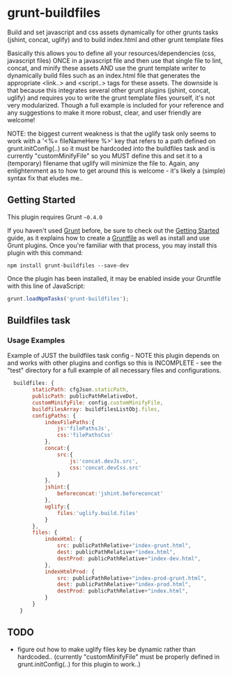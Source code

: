 # grunt-buildfiles
Build and set javascript and css assets dynamically for other grunts tasks (jshint, concat, uglify) and to build index.html and other grunt template files

Basically this allows you to define all your resources/dependencies (css, javascript files) ONCE in a javascript file and then use that single file to lint, concat, and minify these assets AND use the grunt template writer to dynamically build files such as an index.html file that generates the appropriate <link..> and <script..> tags for these assets. The downside is that because this integrates several other grunt plugins (jshint, concat, uglify) and requires you to write the grunt template files yourself, it's not very modularized. Though a full example is included for your reference and any suggestions to make it more robust, clear, and user friendly are welcome!

NOTE: the biggest current weakness is that the uglify task only seems to work with a '<%= fileNameHere %>' key that refers to a path defined on grunt.initConfig(..) so it must be hardcoded into the buildfiles task and is currently "customMinifyFile" so you MUST define this and set it to a (temporary) filename that uglify will minimize the file to. Again, any enlightenment as to how to get around this is welcome - it's likely a (simple) syntax fix that eludes me..

## Getting Started
This plugin requires Grunt `~0.4.0`

If you haven't used [Grunt](http://gruntjs.com/) before, be sure to check out the [Getting Started](http://gruntjs.com/getting-started) guide, as it explains how to create a [Gruntfile](http://gruntjs.com/sample-gruntfile) as well as install and use Grunt plugins. Once you're familiar with that process, you may install this plugin with this command:

```shell
npm install grunt-buildfiles --save-dev
```

Once the plugin has been installed, it may be enabled inside your Gruntfile with this line of JavaScript:

```js
grunt.loadNpmTasks('grunt-buildfiles');
```


## Buildfiles task

### Usage Examples

Example of JUST the buildfiles task config - NOTE this plugin depends on and works with other plugins and configs so this is INCOMPLETE - see the "test" directory for a full example of all necessary files and configurations.
```js
  buildfiles: {
		staticPath: cfgJson.staticPath,
		publicPath: publicPathRelativeDot,
		customMinifyFile: config.customMinifyFile,
		buildfilesArray: buildfilesListObj.files,
		configPaths: {
			indexFilePaths:{
				js:'filePathsJs',
				css:'filePathsCss'
			},
			concat:{
				src:{
					js:'concat.devJs.src',
					css:'concat.devCss.src'
				}
			},
			jshint:{
				beforeconcat:'jshint.beforeconcat'
			},
			uglify:{
				files:'uglify.build.files'
			}
		},
		files: {
			indexHtml: {
				src: publicPathRelative+"index-grunt.html",
				dest: publicPathRelative+"index.html",
				destProd: publicPathRelative+"index-dev.html",
			},
			indexHtmlProd: {
				src: publicPathRelative+"index-prod-grunt.html",
				dest: publicPathRelative+"index-prod.html",
				destProd: publicPathRelative+"index.html",
			}
		}
	}
```

## TODO
- figure out how to make uglify files key be dynamic rather than hardcoded.. (currently "customMinifyFile" must be properly defined in grunt.initConfig(..) for this plugin to work..)